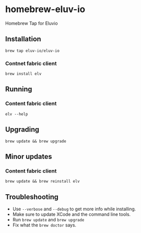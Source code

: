 homebrew-eluv-io
=================

Homebrew Tap for Eluvio

## Installation

```
brew tap eluv-io/eluv-io
```

### Contnet fabric client
```
brew install elv
```

## Running

### Content fabric client
`elv --help`

## Upgrading

```
brew update && brew upgrade
```

## Minor updates

### Content fabric client
```
brew update && brew reinstall elv
```

## Troubleshooting

* Use `--verbose` and `--debug` to get more info while installing.
* Make sure to update XCode and the command line tools.
* Run `brew update` and `brew upgrade`
* Fix what the `brew doctor` says.
